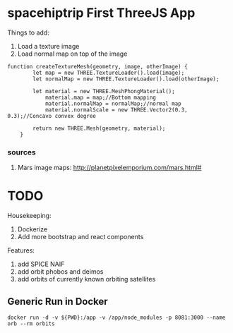 # spacehiptrip First ThreeJS App


Things to add:
1. Load a texture image
1. Load normal map on top of the image

```
function createTextureMesh(geometry, image, otherImage) {
        let map = new THREE.TextureLoader().load(image);
        let normalMap = new THREE.TextureLoader().load(otherImage);

        let material = new THREE.MeshPhongMaterial();
            material.map = map;//Bottom mapping
            material.normalMap = normalMap;//normal map
            material.normalScale = new THREE.Vector2(0.3, 0.3);//Concavo convex degree

        return new THREE.Mesh(geometry, material);
    }
```

### sources
1. Mars image maps: http://planetpixelemporium.com/mars.html#

# TODO

Housekeeping:
1. Dockerize
1. Add more bootstrap and react components

Features:
1. add SPICE NAIF 
1. add orbit phobos and deimos  
1. add orbits of currently known orbiting satellites


## Generic Run in Docker
```
docker run -d -v ${PWD}:/app -v /app/node_modules -p 8081:3000 --name orb --rm orbits
```